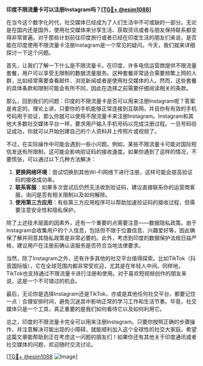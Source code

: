 **印度不限流量卡可以注册Instagram吗？[[TG💪+ @esim1088](https://t.me/s/esim1088)]**

在当今这个数字化时代，社交媒体已经成为了人们生活中不可或缺的一部分。无论是在国内还是国外，使用社交媒体来分享生活、获取资讯或者与朋友保持联系都变得非常普遍。对于那些计划前往印度旅行或者已经在印度生活的朋友们来说，是否能在印度使用不限流量卡注册Instagram是一个常见的疑问。今天，我们就来详细探讨一下这个问题。

首先，让我们了解一下什么是不限流量卡。在印度，许多电信运营商提供不限流量套餐，用户可以享受无限制的数据流量服务。这种套餐非常适合需要频繁上网的人群，比如经常需要查看邮件、浏览新闻或者是使用社交媒体的人。然而，这些套餐的具体条款和限制可能会有所不同，因此在选择之前需要仔细阅读相关的条款。

那么，回到我们的问题：印度的不限流量卡是否可以用来注册Instagram呢？答案是肯定的。理论上讲，只要你的手机能够正常连接到互联网，并且你有有效的手机号码用于验证，那么你就可以使用不限流量卡来注册Instagram。Instagram和其他大多数社交媒体平台一样，要求用户输入手机号码以完成注册过程。一旦号码验证成功，你就可以开始创建自己的个人资料并上传照片或视频了。

不过，在实际操作中可能会遇到一些小问题。例如，某些不限流量卡可能对国际短信发送有所限制，这可能会影响验证码的接收速度。如果你遇到了这样的情况，不要慌张，可以通过以下几种方法解决：

1. **更换网络环境**：尝试切换到其他Wi-Fi网络下进行注册，这样可能会提高验证码的接收成功率。
2. **联系客服**：如果多次尝试后仍然无法收到验证码，建议直接联系你的运营商客服，询问是否有相关限制以及如何解除。
3. **使用第三方应用**：有些第三方应用程序可以帮助加速验证码的接收过程，但需要注意安全性和隐私保护。

除了上述技术层面的因素外，还有一个重要的点需要注意——数据隐私政策。由于Instagram会收集用户的个人信息，包括但不限于位置信息、兴趣爱好等，因此确保了解并同意其隐私政策是非常必要的。此外，考虑到印度的数据保护法规日益严格，建议用户在注册前确认该服务是否符合当地法律要求。

当然，除了Instagram之外，还有许多其他的社交平台值得探索。比如TikTok（抖音国际版），它在全球范围内都非常受欢迎，尤其是在年轻人中间。同样地，TikTok也支持通过不限流量卡进行注册和使用。对于喜欢短视频创作的朋友来说，这是一个不可错过的机会。

最后，无论你是选择Instagram还是TikTok，亦或是其他任何社交平台，都要记住一点：合理安排时间，避免沉迷其中影响正常的学习工作和生活节奏。毕竟，社交媒体只是一个工具，真正重要的是我们如何看待它以及如何利用它。

总之，印度的不限流量卡完全可以用来注册Instagram。只要你按照正确的步骤操作，并注意解决可能出现的小障碍，就能顺利加入这个全球性的社交大家庭。希望这篇文章能帮助到正在考虑这一问题的朋友们！如果你还有其他关于印度通讯或者社交媒体的问题，欢迎随时交流讨论。

[[TG💪+ @esim1088](https://t.me/s/esim1088) ![Image](https://i.postimg.cc/4NQfJmqS/Snipaste-2025-05-13-00-14-12.png)]